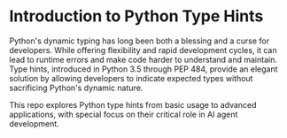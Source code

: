 # Introduction to Python Type Hints

Python's dynamic typing has long been both a blessing and a curse for developers. While offering flexibility and rapid development cycles, it can lead to runtime errors and make code harder to understand and maintain. Type hints, introduced in Python 3.5 through PEP 484, provide an elegant solution by allowing developers to indicate expected types without sacrificing Python's dynamic nature.

This repo explores Python type hints from basic usage to advanced applications, with special focus on their critical role in AI agent development.
